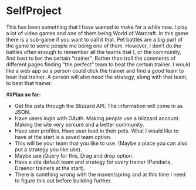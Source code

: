 # SelfProject
This has been something that I have wanted to make for a while now.  I play a lot of video games and one of them being World of Warcraft. In this game there is a sub-game if you want to call it that. Pet battles are a big part of the game to some people me being one of them. However, I don’t do the battles often enough to remember all the teams that I, or the community, find best to bet the certain "trainer". Rather than troll the comments of different pages finding “the perfect” team to beat the certain trainer.  I would like a web app so a person could click the trainer and find a good team to beat that trainer.  A person will also need the strategy, along with that team, to beat that trainer.

##**Plan so far:**
* Get the pets through the Blizzard API.  The information will come in as JSON.
* Have users login with OAuth.  Making people use a blizzard account.  Making the site very sercure and a better community.
* Have user profiles. Have user load in their pets. What I would like to have at the start is a saved team option.  
* This will be your team that you like to use. (Maybe a place you can also put a strategy you like use).  
* Maybe use jQuery for this, Drag and drop option.
* Have a site default team and strategy for every trainer (Pandaria, Draenor trainers at the start).
* There is somthing wrong with the maven/spring and at this time I need to figure this out before building further.
